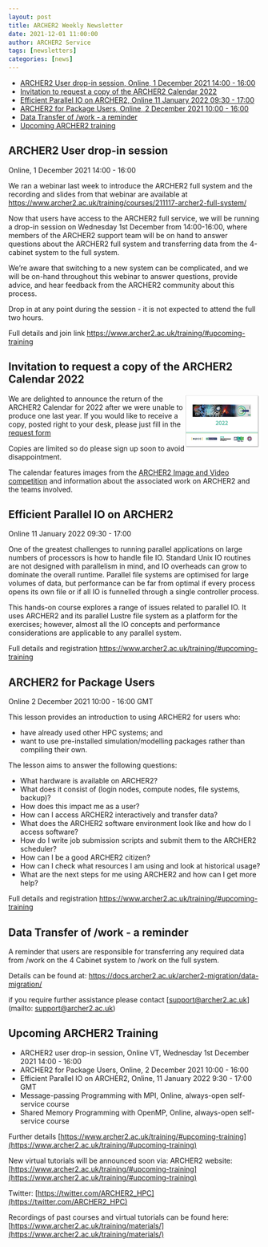 ```yaml
---
layout: post
title: ARCHER2 Weekly Newsletter
date: 2021-12-01 11:00:00
author: ARCHER2 Service
tags: [newsletters] 
categories: [news]
---
```




- [ARCHER2 User drop-in session, Online, 1 December 2021 14:00 - 16:00](#archer2-user-drop-in-session)
- [Invitation to request a copy of the ARCHER2 Calendar 2022](#invitation-to-request-a-copy-of-the-archer2-calendar-2022)
- [Efficient Parallel IO on ARCHER2, Online 11 January 2022 09:30 - 17:00](#efficient-parallel-io-on-archer2)
- [ARCHER2 for Package Users, Online, 2 December 2021 10:00 - 16:00](#archer2-for-package-users)
- [Data Transfer of /work - a reminder](#data-transfer-of-work---a-reminder)
- [Upcoming ARCHER2 training](#upcoming-archer2-training) 



## ARCHER2 User drop-in session
 
Online, 1 December 2021 14:00 - 16:00

We ran a webinar last week to introduce the ARCHER2 full system and the recording and slides from that webinar are available at <https://www.archer2.ac.uk/training/courses/211117-archer2-full-system/>

Now that users have access to the ARCHER2 full service, we will be running a drop-in session on Wednesday 1st December from 14:00-16:00, where members of the ARCHER2 support team will be on hand to answer questions about the ARCHER2 full system and transferring data from the 4-cabinet system to the full system.

We’re aware that switching to a new system can be complicated, and we will be on-hand throughout this webinar to answer questions, provide advice, and hear feedback from the ARCHER2 community about this process.

Drop in at any point during the session - it is not expected to attend the full two hours.

Full details and join link <https://www.archer2.ac.uk/training/#upcoming-training>


## Invitation to request a copy of the ARCHER2 Calendar 2022

<a href="https://forms.office.com/r/6Ketkyjq0m"><img src="/img/blog/211201-calendar.jpg" alt="ARCHER2 calendar" style="width: 30%; float: right;" /></a>

We are delighted to announce the return of the ARCHER2 Calendar for 2022 after we were unable to produce one last year. If you would like to receive a copy, posted right to your desk, please just fill in the [request form](https://forms.office.com/r/6Ketkyjq0m)

Copies are limited so do please sign up soon to avoid disappointment.

The calendar features images from the [ARCHER2 Image and Video competition](https://www.archer2.ac.uk/about/gallery/2021-image-comp/) and information about the associated work on ARCHER2 and the teams involved.




## Efficient Parallel IO on ARCHER2

Online 11 January 2022 09:30 - 17:00

One of the greatest challenges to running parallel applications on large numbers of processors is how to handle file IO. Standard Unix IO routines are not designed with parallelism in mind, and IO overheads can grow to dominate the overall runtime. Parallel file systems are optimised for large volumes of data, but performance can be far from optimal if every process opens its own file or if all IO is funnelled through a single controller process.

This hands-on course explores a range of issues related to parallel IO. It uses ARCHER2 and its parallel Lustre file system as a platform for the exercises; however, almost all the IO concepts and performance considerations are applicable to any parallel system.

Full details and registration  <https://www.archer2.ac.uk/training/#upcoming-training>


## ARCHER2 for Package Users

Online  2 December 2021 10:00 - 16:00 GMT

This lesson provides an introduction to using ARCHER2 for users who:

- have already used other HPC systems; and
- want to use pre-installed simulation/modelling packages rather than compiling their own.

The lesson aims to answer the following questions:

- What hardware is available on ARCHER2?
- What does it consist of (login nodes, compute nodes, file systems, backup)?
- How does this impact me as a user?
- How can I access ARCHER2 interactively and transfer data?
- What does the ARCHER2 software environment look like and how do I access software?
- How do I write job submission scripts and submit them to the ARCHER2 scheduler?
- How can I be a good ARCHER2 citizen?
- How can I check what resources I am using and look at historical usage?
- What are the next steps for me using ARCHER2 and how can I get more help?

Full details and registration  <https://www.archer2.ac.uk/training/#upcoming-training>


## Data Transfer of /work - a reminder
A reminder that users are responsible for transferring any required data from /work on the 4 Cabinet system to /work on the full system.  

Details can be found at: 
<https://docs.archer2.ac.uk/archer2-migration/data-migration/>

if you require further assistance please contact [support@archer2.ac.uk](mailto: support@archer2.ac.uk)


## Upcoming ARCHER2 Training

- ARCHER2 user drop-in session, Online VT, Wednesday 1st December 2021 14:00 - 16:00 
- ARCHER2 for Package Users, Online, 2 December 2021 10:00 - 16:00
- Efficient Parallel IO on ARCHER2, Online, 11 January 2022 9:30 - 17:00 GMT 
- Message-passing Programming with MPI, Online,  always-open self-service course  
- Shared Memory Programming with OpenMP, Online, always-open self-service course


Further details [https://www.archer2.ac.uk/training/#upcoming-training](https://www.archer2.ac.uk/training/#upcoming-training)

New virtual tutorials will be announced soon via: ARCHER2 website: [https://www.archer2.ac.uk/training/#upcoming-training](https://www.archer2.ac.uk/training/#upcoming-training)

Twitter: [https://twitter.com/ARCHER2_HPC](https://twitter.com/ARCHER2_HPC)

Recordings of past courses and virtual tutorials can be found here: [https://www.archer2.ac.uk/training/materials/](https://www.archer2.ac.uk/training/materials/)
